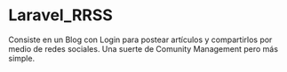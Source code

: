 # Laravel_RRSS
Consiste en un Blog con Login para postear artículos y compartirlos por medio de redes sociales. Una suerte de Comunity Management pero más simple.
